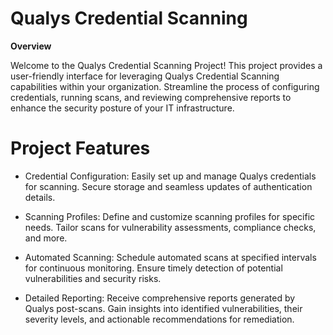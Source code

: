 # Qualys Credential Scanning

**Overview**


Welcome to the Qualys Credential Scanning Project! This project provides a user-friendly interface for leveraging Qualys Credential Scanning capabilities within your organization. Streamline the process of configuring credentials, running scans, and reviewing comprehensive reports to enhance the security posture of your IT infrastructure.

# Project Features

- Credential Configuration: Easily set up and manage Qualys credentials for scanning.
Secure storage and seamless updates of authentication details.


- Scanning Profiles: Define and customize scanning profiles for specific needs.
Tailor scans for vulnerability assessments, compliance checks, and more.


- Automated Scanning: Schedule automated scans at specified intervals for continuous monitoring.
Ensure timely detection of potential vulnerabilities and security risks.

- Detailed Reporting: Receive comprehensive reports generated by Qualys post-scans. Gain insights into identified vulnerabilities, their severity levels, and actionable recommendations for remediation.
